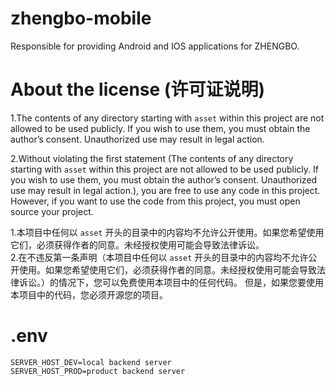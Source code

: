 # zhengbo-mobile
Responsible for providing Android and IOS applications for ZHENGBO. 

# About the license (许可证说明)
1.The contents of any directory starting with `asset` within this project are not allowed to be used publicly. 
If you wish to use them, you must obtain the author’s consent. Unauthorized use may result in legal action.


2.Without violating the first statement (The contents of any directory starting with `asset` within this project are not allowed to be used publicly. 
If you wish to use them, you must obtain the author’s consent. Unauthorized use may result in legal action.), you are free to use any code in this project. 
However, if you want to use the code from this project, you must open source your project.

1.本项目中任何以 `asset` 开头的目录中的内容均不允许公开使用。如果您希望使用它们，必须获得作者的同意。未经授权使用可能会导致法律诉讼。<br/>
2.在不违反第一条声明（本项目中任何以 `asset` 开头的目录中的内容均不允许公开使用。如果您希望使用它们，必须获得作者的同意。未经授权使用可能会导致法律诉讼。）的情况下，您可以免费使用本项目中的任何代码。
但是，如果您要使用本项目中的代码，您必须开源您的项目。


# .env
```
SERVER_HOST_DEV=local backend server
SERVER_HOST_PROD=product backend server
```
